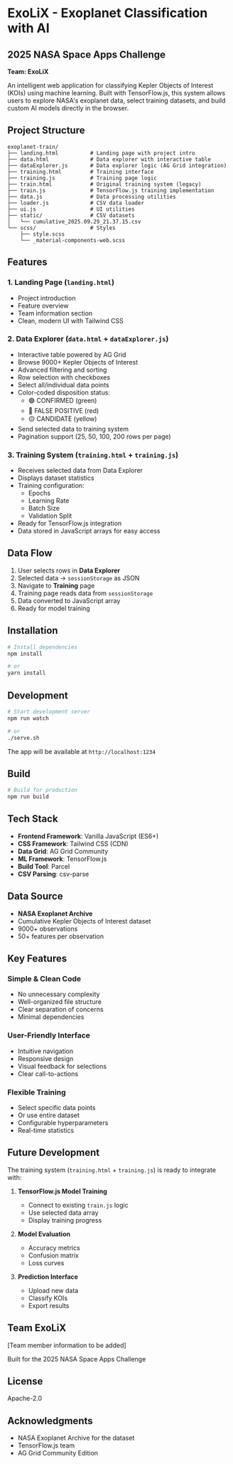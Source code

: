 # ExoLiX - Exoplanet Classification with AI

## 2025 NASA Space Apps Challenge
**Team: ExoLiX**

An intelligent web application for classifying Kepler Objects of Interest (KOIs) using machine learning. Built with TensorFlow.js, this system allows users to explore NASA's exoplanet data, select training datasets, and build custom AI models directly in the browser.

## Project Structure

```
exoplanet-train/
├── landing.html          # Landing page with project intro
├── data.html             # Data explorer with interactive table
├── dataExplorer.js       # Data explorer logic (AG Grid integration)
├── training.html         # Training interface
├── training.js           # Training page logic
├── train.html            # Original training system (legacy)
├── train.js              # TensorFlow.js training implementation
├── data.js               # Data processing utilities
├── loader.js             # CSV data loader
├── ui.js                 # UI utilities
├── static/               # CSV datasets
│   └── cumulative_2025.09.29_21.37.15.csv
└── scss/                 # Styles
    ├── style.scss
    └── _material-components-web.scss
```

## Features

### 1. **Landing Page** (`landing.html`)
- Project introduction
- Feature overview
- Team information section
- Clean, modern UI with Tailwind CSS

### 2. **Data Explorer** (`data.html` + `dataExplorer.js`)
- Interactive table powered by AG Grid
- Browse 9000+ Kepler Objects of Interest
- Advanced filtering and sorting
- Row selection with checkboxes
- Select all/individual data points
- Color-coded disposition status:
  - 🟢 CONFIRMED (green)
  - 🔴 FALSE POSITIVE (red)
  - 🟡 CANDIDATE (yellow)
- Send selected data to training system
- Pagination support (25, 50, 100, 200 rows per page)

### 3. **Training System** (`training.html` + `training.js`)
- Receives selected data from Data Explorer
- Displays dataset statistics
- Training configuration:
  - Epochs
  - Learning Rate
  - Batch Size
  - Validation Split
- Ready for TensorFlow.js integration
- Data stored in JavaScript arrays for easy access

## Data Flow

1. User selects rows in **Data Explorer**
2. Selected data → `sessionStorage` as JSON
3. Navigate to **Training** page
4. Training page reads data from `sessionStorage`
5. Data converted to JavaScript array
6. Ready for model training

## Installation

```bash
# Install dependencies
npm install

# or
yarn install
```

## Development

```bash
# Start development server
npm run watch

# or
./serve.sh
```

The app will be available at `http://localhost:1234`

## Build

```bash
# Build for production
npm run build
```

## Tech Stack

- **Frontend Framework**: Vanilla JavaScript (ES6+)
- **CSS Framework**: Tailwind CSS (CDN)
- **Data Grid**: AG Grid Community
- **ML Framework**: TensorFlow.js
- **Build Tool**: Parcel
- **CSV Parsing**: csv-parse

## Data Source

- **NASA Exoplanet Archive**
- Cumulative Kepler Objects of Interest dataset
- 9000+ observations
- 50+ features per observation

## Key Features

### Simple & Clean Code
- No unnecessary complexity
- Well-organized file structure
- Clear separation of concerns
- Minimal dependencies

### User-Friendly Interface
- Intuitive navigation
- Responsive design
- Visual feedback for selections
- Clear call-to-actions

### Flexible Training
- Select specific data points
- Or use entire dataset
- Configurable hyperparameters
- Real-time statistics

## Future Development

The training system (`training.html` + `training.js`) is ready to integrate with:

1. **TensorFlow.js Model Training**
   - Connect to existing `train.js` logic
   - Use selected data array
   - Display training progress

2. **Model Evaluation**
   - Accuracy metrics
   - Confusion matrix
   - Loss curves

3. **Prediction Interface**
   - Upload new data
   - Classify KOIs
   - Export results

## Team ExoLiX

[Team member information to be added]

Built for the 2025 NASA Space Apps Challenge

## License

Apache-2.0

## Acknowledgments

- NASA Exoplanet Archive for the dataset
- TensorFlow.js team
- AG Grid Community Edition
